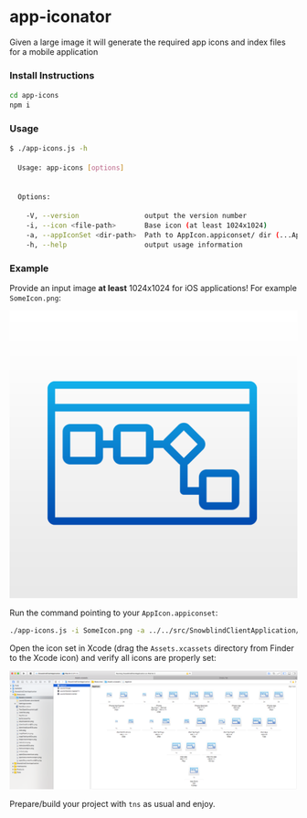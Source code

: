 # app-iconator

Given a large image it will generate the required app icons and index files for a mobile application

### Install Instructions

```sh
cd app-icons
npm i
```

### Usage

```sh
$ ./app-icons.js -h

  Usage: app-icons [options]


  Options:

    -V, --version                output the version number
    -i, --icon <file-path>       Base icon (at least 1024x1024)
    -a, --appIconSet <dir-path>  Path to AppIcon.appiconset/ dir (...App_Resources/iOS/Assets.xcassets/AppIcon.appiconset)
    -h, --help                   output usage information
```

### Example

Provide an input image **at least** 1024x1024 for iOS applications! For example `SomeIcon.png`:

![Initial Icon](SomeIcon.png)

Run the command pointing to your `AppIcon.appiconset`:

```sh
./app-icons.js -i SomeIcon.png -a ../../src/SnowblindClientApplication/app/App_Resources/iOS/Assets.xcassets/AppIcon.appiconset/
```

Open the icon set in Xcode (drag the `Assets.xcassets` directory from Finder to the Xcode icon) and verify all icons are properly set:

![Xcode Asset Inspector](XcodeAssetInspector.png)

Prepare/build your project with `tns` as usual and enjoy.
